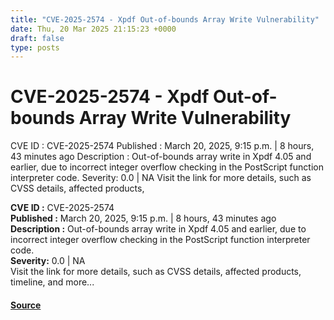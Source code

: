 ```yaml
---
title: "CVE-2025-2574 - Xpdf Out-of-bounds Array Write Vulnerability"
date: Thu, 20 Mar 2025 21:15:23 +0000
draft: false
type: posts
---
```

# CVE-2025-2574 - Xpdf Out-of-bounds Array Write Vulnerability





 CVE ID : CVE-2025-2574 Published : March 20, 2025, 9:15 p.m. | 8 hours, 43 minutes ago Description : Out-of-bounds array write in Xpdf 4.05 and earlier, due to incorrect integer overflow checking in the PostScript function interpreter code. Severity: 0.0 | NA Visit the link for more details, such as CVSS details, affected products,

**CVE ID :** CVE-2025-2574  
**Published :** March 20, 2025, 9:15 p.m. | 8 hours, 43 minutes ago  
**Description :** Out-of-bounds array write in Xpdf 4.05 and earlier, due to incorrect integer overflow checking in the PostScript function interpreter code.  
**Severity:** 0.0 | NA  
Visit the link for more details, such as CVSS details, affected products, timeline, and more...

#### [Source](https://cvefeed.io/vuln/detail/CVE-2025-2574)

